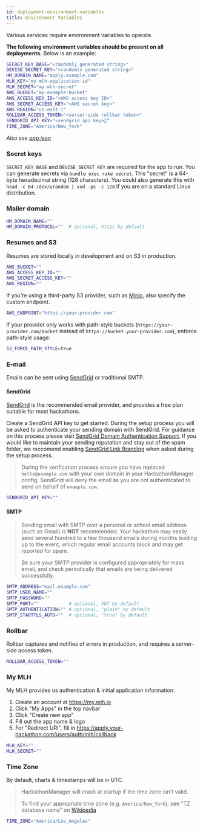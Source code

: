 ```yaml
---
id: deployment-environment-variables
title: Environment Variables
---
```


Various services require environment variables to operate.

**The following environment variables should be present on all deployments.** Below is an example:

```bash
SECRET_KEY_BASE="<randomly generated string>"
DEVISE_SECRET_KEY="<randomly generated string>"
HM_DOMAIN_NAME="apply.example.com"
MLH_KEY="my-mlh-application-id"
MLH_SECRET="my-mlh-secret"
AWS_BUCKET="my-example-bucket"
AWS_ACCESS_KEY_ID="<AWS access key ID>"
AWS_SECRET_ACCESS_KEY="<AWS secret key>"
AWS_REGION="us-east-1"
ROLLBAR_ACCESS_TOKEN="<server-side rollbar token>"
SENDGRID_API_KEY="<sendgrid api key>"
TIME_ZONE="America/New_York"
```

_Also see [app.json](https://github.com/codeRIT/hackathon_manager/blob/master/app.json)_

### Secret keys

`SECRET_KEY_BASE` and `DEVISE_SECRET_KEY` are required for the app to run. You can generate secrets via `bundle exec rake secret`. This "secret" is a 64-byte hexadecimal string (128 characters). You could also generate this with `head -c 64 /dev/urandom | xxd -ps -c 128` if you are on a standard Linux distribution.

### Mailer domain

```bash
HM_DOMAIN_NAME=""
HM_DOMAIN_PROTOCOL=""  # optional, https by default
```

### Resumes and S3

Resumes are stored locally in development and on S3 in production.

```bash
AWS_BUCKET=""
AWS_ACCESS_KEY_ID=""
AWS_SECRET_ACCESS_KEY=""
AWS_REGION=""
```

If you're using a third-party S3 provider, such as [Minio](https://min.io), also specify the custom endpoint.

```bash
AWS_ENDPOINT="https://your-provider.com"
```

If your provider only works with path-style buckets (`https://your-provider.com/bucket` instead of `https://bucket.your-provider.com`), enforce path-style usage:

```bash
S3_FORCE_PATH_STYLE=true
```

### E-mail

Emails can be sent using [SendGrid](https://sendgrid.com) or traditional SMTP.

#### SendGrid

[SendGrid](https://sendgrid.com) is the recommended email provider, and provides a free plan suitable for most hackathons.

Create a SendGrid API key to get started. During the setup process you will be asked to authenticate your sending domain with SendGrid. For guidance on this process please visit [SendGrid Domain Authentication Support](https://sendgrid.com/docs/ui/account-and-settings/how-to-set-up-domain-authentication/). If you would like to maintain your sending reputation and stay out of the spam folder, we reccomend enabling [SendGrid Link Branding](https://sendgrid.com/docs/ui/account-and-settings/how-to-set-up-link-branding/) when asked during the setup process. 


>During the verification process ensure you have replaced `hello@example.com` with your own domain in your HackathonManager config. SendGrid will deny the email as you are not authenticated to send on behalf of `example.com`.

```bash
SENDGRID_API_KEY=""
```

#### SMTP

>Sending email with SMTP over a personal or school email address (such as Gmail) is **NOT** recommended. Your hackathon may easily send several hundred to a few thousand emails during months leading up to the event, which regular email accounts block and may get reported for spam.
>
>Be sure your SMTP provider is configured appropriately for mass email, and check periodically that emails are being delivered successfully.

```bash
SMTP_ADDRESS="mail.example.com"
SMTP_USER_NAME=""
SMTP_PASSWORD=""
SMTP_PORT=""           # optional, 587 by default
SMTP_AUTHENTICATION="" # optional, "plain" by default
SMTP_STARTTLS_AUTO=""  # optional, "true" by default
```

### Rollbar

Rollbar captures and notifies of errors in production, and requires a server-side access token.

```bash
ROLLBAR_ACCESS_TOKEN=""
```

### My MLH

My MLH provides us authentication & initial application information.

1. Create an account at https://my.mlh.io
2. Click "My Apps" in the top navbar
3. Click "Create new app"
4. Fill out the app name & logo
5. For "Redirect URI", fill in https://apply.your-hackathon.com/users/auth/mlh/callback

```bash
MLH_KEY=""
MLH_SECRET=""
```

### Time Zone

By default, charts & timestamps will be in UTC.

>HackathonManager will crash at startup if the time zone isn't valid.
>
>To find your appropriate time zone (e.g. `America/New_York`), see "TZ database name" on [Wikipedia](https://en.wikipedia.org/wiki/List_of_tz_database_time_zones)

```bash
TIME_ZONE="America/Los_Angeles"
```
